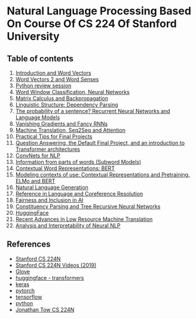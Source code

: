 # Natural Language Processing Based On Course Of CS 224 Of Stanford University

## Table of contents

1. [Introduction and Word Vectors](https://github.com/robertlakatos/natural-language-processing/blob/master/Introduction%20and%20Word%20Vectors/README.md)
2. [Word Vectors 2 and Word Senses](https://github.com/robertlakatos/natural-language-processing/tree/master/Word%20Vectors%202%20and%20Word%20Senses/README.md)
3. [Python review session](https://github.com/robertlakatos/natural-language-processing/tree/master/Python%20review%20session/README.md)
4. [Word Window Classification, Neural Networks](https://github.com/robertlakatos/natural-language-processing/blob/master/WWC-NN/README.md)
5. [Matrix Calculus and Backpropagation](https://github.com/robertlakatos/natural-language-processing/blob/master/Matrix%20Calculus%20and%20Backpropagation/README.md)
6. [Linguistic Structure: Dependency Parsing](https://github.com/robertlakatos/natural-language-processing/blob/master/Linguistic%20Structure%20Dependency%20Parsing/README.md)
7. [The probability of a sentence? Recurrent Neural Networks and Language Models](https://github.com/robertlakatos/natural-language-processing/blob/master/RNN%20and%20Language%20Models/README.md)
8. [Vanishing Gradients and Fancy RNNs](https://github.com/robertlakatos/natural-language-processing/blob/master/Vanishing%20Gradients%20and%20Fancy%20RNNs/README.md)
9. [Machine Translation, Seq2Seq and Attention](https://github.com/robertlakatos/natural-language-processing/blob/master/Machine%20Translation%2C%20Seq2Seq%20and%20Attention/README.md)
10. [Practical Tips for Final Projects](https://github.com/robertlakatos/natural-language-processing/blob/master/Practical%20Tips%20for%20Final%20Projects/README.md)
11. [Question Answering, the Default Final Project, and an introduction to Transformer architectures](https://github.com/robertlakatos/natural-language-processing/blob/master/Question%20Answering%20and%20Transformer/README.md)
12. [ConvNets for NLP](https://github.com/robertlakatos/natural-language-processing/blob/master/ConvNets%20for%20NLP/README.md)
13. [Information from parts of words (Subword Models)](https://github.com/robertlakatos/natural-language-processing/blob/master/Information%20from%20parts%20of%20words/README.md)
14. [Contextual Word Representations: BERT](https://github.com/robertlakatos/natural-language-processing/blob/master/Contextual%20Word%20Representations%20BERT/README.md)
15.	[Modeling contexts of use: Contextual Representations and Pretraining. ELMo and BERT](https://github.com/robertlakatos/natural-language-processing/blob/master/Contextual%20Representations%20and%20Pretraining%20ELMo%20and%20BERT/README.md)
16. [Natural Language Generation](https://github.com/robertlakatos/natural-language-processing/blob/master/Natural%20Language%20Generation/README.md)
17. [Reference in Language and Coreference Resolution](https://github.com/robertlakatos/natural-language-processing/blob/master/Reference%20in%20Language%20and%20Coreference%20Resolution/README.md)
18. [Fairness and Inclusion in AI]()
19. [Constituency Parsing and Tree Recursive Neural Networks](https://github.com/robertlakatos/natural-language-processing/blob/master/Constituency%20Parsing%20and%20Tree%20Recursive%20Neural%20Networks/README.md)
20. [HuggingFace]()
21. [Recent Advances in Low Resource Machine Translation]()
22. [Analysis and Interpretability of Neural NLP](https://github.com/robertlakatos/natural-language-processing/blob/master/Analysis%20and%20Interpretability%20of%20Neural%20NLP/README.md) 

## References

* [Stanford CS 224N](http://web.stanford.edu/class/cs224n/)
* [Stanford CS 224N Videos (2019)](https://www.youtube.com/playlist?list=PLoROMvodv4rOhcuXMZkNm7j3fVwBBY42z)
* [Glove](https://nlp.stanford.edu/projects/glove/)
* [huggingface - transformers](https://huggingface.co/transformers/)
* [keras](https://keras.io/)
* [pytorch](https://pytorch.org/)
* [tensorflow](https://www.tensorflow.org/)
* [python](https://www.python.org/)
* [Jonathan Tow CS 224N](https://github.com/jon-tow/cs224n)